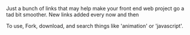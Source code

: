 Just a bunch of links that may help make your front end web project go a tad bit smoother. New links added every now and then

To use, Fork, download, and search things like 'animation' or 'javascript'.


